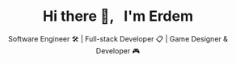 <h1 align='center'>Hi there 👋, &nbsp; I'm Erdem</h1>
<p align='center'>Software Engineer 🛠 | Full-stack Developer 📋 | Game Designer & Developer 🎮 </p>
